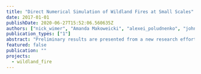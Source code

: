 ```yaml
---
title: "Direct Numerical Simulation of Wildland Fires at Small Scales"
date: 2017-01-01
publishDate: 2020-06-27T15:52:06.560635Z
authors: ["nick_wimer", "Amanda Makoweicki", "alexei_poludnenko", "john_daily", "greg_rieker", "peter_hamlington"]
publication_types: ["1"]
abstract: "Preliminary results are presented from a new research effort focused on understanding and characterizing wildland ﬁre spread at small scales (roughly 1 m – 1 mm) using direct numerical simulations (DNS). The simulations are intended to directly resolve, with high physical accuracy, all small-scale ﬂuid dynamic and chemical processes relevant to wildland ﬁre spread. Simulation of wildland ﬁres is an incredibly complex and challenging problem due to the vast difference in scales associated with the problem. An understanding is needed not just of the burning of fuel, but also of the atmospheric conditions, weather patterns, topography, and turbulence-ﬂame dynamics. This work is focused on the sub-meter scales associated with wildland ﬁre; in particular, the dynamics of small-scale diffusion ﬂames. Here, preliminary results are presented for DNS of gaseous pool ﬁres coupled with an inﬁnitely-fast chemical reaction mechanism. The results are connected to the fundamental structure and spread of wildland ﬁres, and an outlook is provided for the future expansion of these DNS studies."
featured: false
publication: ""
projects:
  - wildland_fire
---
```


